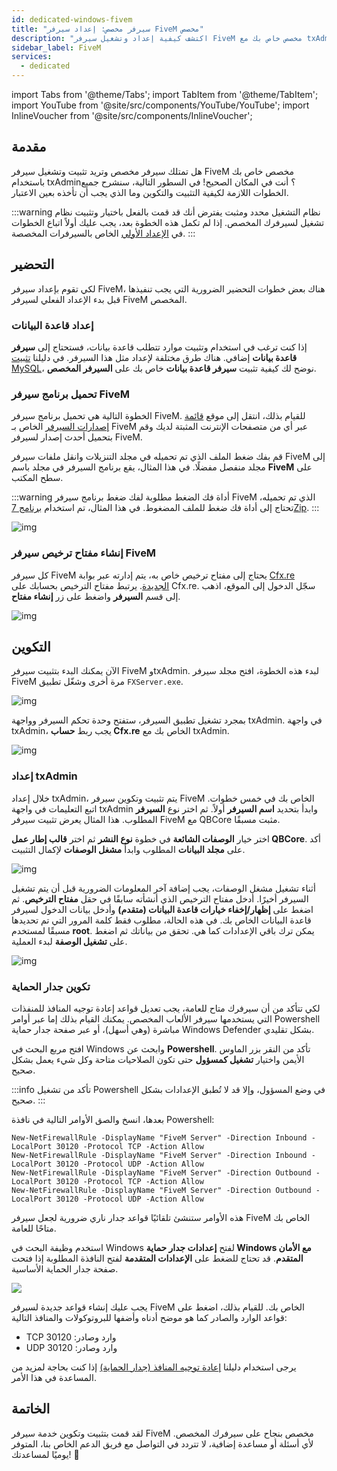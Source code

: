 ```yaml
---
id: dedicated-windows-fivem
title: "سيرفر مخصص: إعداد سيرفر FiveM مخصص"
description: "اكتشف كيفية إعداد وتشغيل سيرفر FiveM مخصص خاص بك مع txAdmin لتجربة لعب جماعية سلسة → تعلّم المزيد الآن"
sidebar_label: FiveM
services:
  - dedicated
---
```


import Tabs from '@theme/Tabs';
import TabItem from '@theme/TabItem';
import YouTube from '@site/src/components/YouTube/YouTube';
import InlineVoucher from '@site/src/components/InlineVoucher';




## مقدمة

هل تمتلك سيرفر مخصص وتريد تثبيت وتشغيل سيرفر FiveM مخصص خاص بك باستخدام txAdmin؟ أنت في المكان الصحيح! في السطور التالية، سنشرح جميع الخطوات اللازمة لكيفية التثبيت والتكوين وما الذي يجب أن تأخذه بعين الاعتبار.



:::warning  نظام التشغيل محدد ومثبت
يفترض أنك قد قمت بالفعل باختيار وتثبيت نظام تشغيل لسيرفرك المخصص. إذا لم تكمل هذه الخطوة بعد، يجب عليك أولاً اتباع الخطوات في [الإعداد الأولي](dedicated-setup.md) الخاص بالسيرفرات المخصصة.
:::



## التحضير

لكي تقوم بإعداد سيرفر FiveM، هناك بعض خطوات التحضير الضرورية التي يجب تنفيذها قبل بدء الإعداد الفعلي لسيرفر FiveM المخصص.



### إعداد قاعدة البيانات

إذا كنت ترغب في استخدام وتثبيت موارد تتطلب قاعدة بيانات، فستحتاج إلى **سيرفر قاعدة بيانات** إضافي. هناك طرق مختلفة لإعداد مثل هذا السيرفر. في دليلنا [تثبيت MySQL](dedicated-windows-installmysql.md)، نوضح لك كيفية تثبيت **سيرفر قاعدة بيانات** خاص بك على **السيرفر المخصص**.



### تحميل برنامج سيرفر FiveM

الخطوة التالية هي تحميل برنامج سيرفر FiveM. للقيام بذلك، انتقل إلى موقع [قائمة إصدارات السيرفر](https://runtime.fivem.net/artifacts/fivem/build_server_windows/master/) الخاص بـ FiveM عبر أي من متصفحات الإنترنت المثبتة لديك وقم بتحميل أحدث إصدار لسيرفر FiveM.

قم بفك ضغط الملف الذي تم تحميله في مجلد التنزيلات وانقل ملفات سيرفر FiveM إلى مجلد منفصل مفضلًا. في هذا المثال، يقع برنامج السيرفر في مجلد باسم **FiveM** على سطح المكتب.

:::warning أداة فك الضغط مطلوبة
لفك ضغط برنامج سيرفر FiveM الذي تم تحميله، تحتاج إلى أداة فك ضغط للملف المضغوط. في هذا المثال، تم استخدام [برنامج 7Zip](https://7-zip.com/).
:::

![img](https://screensaver01.zap-hosting.com/index.php/s/B9Qs9raB3fRZjJ4/download)



### إنشاء مفتاح ترخيص سيرفر FiveM

كل سيرفر FiveM يحتاج إلى مفتاح ترخيص خاص به، يتم إدارته عبر بوابة [Cfx.re الجديدة](http://portal.cfx.re/). يرتبط مفتاح الترخيص بحسابك على Cfx.re. سجّل الدخول إلى الموقع، اذهب إلى قسم **السيرفر** واضغط على زر **إنشاء مفتاح**.

![img](https://screensaver01.zap-hosting.com/index.php/s/X6kHcs6o2dcFJqw/preview)



## التكوين

الآن يمكنك البدء بتثبيت سيرفر FiveM وtxAdmin. لبدء هذه الخطوة، افتح مجلد سيرفر FiveM مرة أخرى وشغّل تطبيق `FXServer.exe`.

![img](https://screensaver01.zap-hosting.com/index.php/s/aSEbx3LnJe2rZpd/download)


بمجرد تشغيل تطبيق السيرفر، ستفتح وحدة تحكم السيرفر وواجهة txAdmin. في واجهة txAdmin، يجب ربط **حساب Cfx.re** الخاص بك مع txAdmin.



![img](https://screensaver01.zap-hosting.com/index.php/s/EDcJWjKSrrwARTL/download)



### إعداد txAdmin

خلال إعداد txAdmin، يتم تثبيت وتكوين سيرفر FiveM الخاص بك في خمس خطوات. اتبع التعليمات في واجهة txAdmin وابدأ بتحديد **اسم السيرفر** أولاً. ثم اختر نوع **السيرفر** المطلوب. هذا المثال يعرض تثبيت سيرفر FiveM مع QBCore مثبت مسبقًا.

اختر خيار **الوصفات الشائعة** في خطوة **نوع النشر** ثم اختر **قالب إطار عمل QBCore**. أكد على **مجلد البيانات** المطلوب وابدأ **مشغل الوصفات** لإكمال التثبيت.

![img](https://screensaver01.zap-hosting.com/index.php/s/WACQEdocRxNrRrk/download)

أثناء تشغيل مشغل الوصفات، يجب إضافة آخر المعلومات الضرورية قبل أن يتم تشغيل السيرفر أخيرًا. أدخل مفتاح الترخيص الذي أنشأته سابقًا في حقل **مفتاح الترخيص**. ثم اضغط على **إظهار/إخفاء خيارات قاعدة البيانات (متقدم)** وأدخل بيانات الدخول لسيرفر قاعدة البيانات الخاص بك. في هذه الحالة، مطلوب فقط كلمة المرور التي تم تحديدها مسبقًا لمستخدم **root**. يمكن ترك باقي الإعدادات كما هي. تحقق من بياناتك ثم اضغط على **تشغيل الوصفة** لبدء العملية.

![img](https://screensaver01.zap-hosting.com/index.php/s/QPyEctyQbp3kCxa/download)


### تكوين جدار الحماية
لكي تتأكد من أن سيرفرك متاح للعامة، يجب تعديل قواعد إعادة توجيه المنافذ للمنفذات التي يستخدمها سيرفر الألعاب المخصص. يمكنك القيام بذلك إما عبر أوامر Powershell مباشرة (وهي أسهل)، أو عبر صفحة جدار حماية Windows Defender بشكل تقليدي.

<Tabs>
<TabItem value="powershell" label="عبر Powershell" default>

افتح مربع البحث في Windows وابحث عن **Powershell**. تأكد من النقر بزر الماوس الأيمن واختيار **تشغيل كمسؤول** حتى تكون الصلاحيات متاحة وكل شيء يعمل بشكل صحيح.

:::info
تأكد من تشغيل Powershell في وضع المسؤول، وإلا قد لا تُطبق الإعدادات بشكل صحيح.
:::

بعدها، انسخ والصق الأوامر التالية في نافذة Powershell:
```
New-NetFirewallRule -DisplayName "FiveM Server" -Direction Inbound -LocalPort 30120 -Protocol TCP -Action Allow
New-NetFirewallRule -DisplayName "FiveM Server" -Direction Inbound -LocalPort 30120 -Protocol UDP -Action Allow
New-NetFirewallRule -DisplayName "FiveM Server" -Direction Outbound -LocalPort 30120 -Protocol TCP -Action Allow
New-NetFirewallRule -DisplayName "FiveM Server" -Direction Outbound -LocalPort 30120 -Protocol UDP -Action Allow
```

هذه الأوامر ستنشئ تلقائيًا قواعد جدار ناري ضرورية لجعل سيرفر FiveM الخاص بك متاحًا للعامة.

</TabItem>

<TabItem value="windefender" label="عبر Windows Defender">

استخدم وظيفة البحث في Windows لفتح **إعدادات جدار حماية Windows مع الأمان المتقدم**. قد تحتاج للضغط على **الإعدادات المتقدمة** لفتح النافذة المطلوبة إذا فتحت صفحة جدار الحماية الأساسية.

![](https://github.com/zaphosting/docs/assets/42719082/5fb9f943-7e51-4d8f-9df4-2f5ff60857d3)

يجب عليك إنشاء قواعد جديدة لسيرفر FiveM الخاص بك. للقيام بذلك، اضغط على قواعد الوارد والصادر كما هو موضح أدناه وأضفها للبروتوكولات والمنافذ التالية:
- TCP وارد وصادر: 30120
- UDP وارد وصادر: 30120

يرجى استخدام دليلنا [إعادة توجيه المنافذ (جدار الحماية)](vserver-windows-port.md) إذا كنت بحاجة لمزيد من المساعدة في هذا الأمر.

</TabItem>
</Tabs>

## الخاتمة

لقد قمت بتثبيت وتكوين خدمة سيرفر FiveM مخصص بنجاح على سيرفرك المخصص. لأي أسئلة أو مساعدة إضافية، لا تتردد في التواصل مع فريق الدعم الخاص بنا، المتوفر يوميًا لمساعدتك! 🙂


<InlineVoucher />